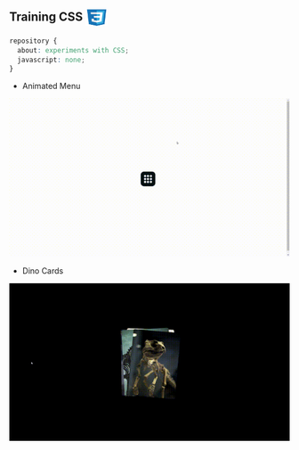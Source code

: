 ## Training CSS <img align="center" alt="CSS" height="30" width="40" src="https://raw.githubusercontent.com/devicons/devicon/master/icons/css3/css3-original.svg" />

```css
repository {
  about: experiments with CSS;
  javascript: none;
}
```

- Animated Menu

<img src="./animated-menu/demo.gif" alt="animated menu demo" />

- Dino Cards

<img src="./dino-cards/images/demo.gif" alt="dino cards demo" />
